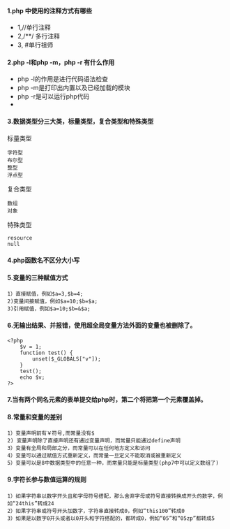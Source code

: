 #### 1.php 中使用的注释方式有哪些
 * 1,//单行注释
 * 2,\/**\/ 多行注释
 * 3, #单行祖师
 
#### 2.php -l和php -m，php -r 有什么作用
 * php -l的作用是进行代码语法检查
 * php -m是打印出内置以及已经加载的模块
 * php -r是可以运行php代码
 * 
#### 3.数据类型分三大类，标量类型，复合类型和特殊类型
标量类型
    
    字符型
    布尔型
    整型
    浮点型
复合类型
    
    数组
    对象
特殊类型
    
    resource
    null
#### 4.php函数名不区分大小写
#### 5.变量的三种赋值方式

    1）直接赋值，例如$a=3,$b=4;
    2)变量间接赋值，例如$a=10;$b=$a;
    3)引用赋值，例如$a=10;$b=&$a;
#### 6.无输出结果、并报错，使用超全局变量方法外面的变量也被删除了。
    <?php
        $v = 1;
        function test() {
            unset($_GLOBALS["v"]);
        }
        test();
        echo $v;
    ?>
#### 7.当有两个同名元素的表单提交给php时，第二个将把第一个元素覆盖掉。
#### 8.常量和变量的差别
    1）变量声明前有￥符号,而常量没有$
    2) 变量声明除了直接声明还有通过变量声明，而常量只能通过define声明
    3）变量有全局和局部之分，而常量可以在任何地方定义和访问
    4）变量可以通过赋值方式重新定义，而常量一旦定义不能取消或被重新定义
    5）变量可以是8中数据类型中的任意一种，而常量只能是标量类型(php7中可以定义数组了)
#### 9.字符长参与数值运算的规则
    1）如果字符串以数字开头且和字母符号搭配，那么舍弃字母或符号直接转换成开头的数字，例如“24this”转成24
    2）如果字符串或符号开头加数字，字符串直接转成0，例如“this100”转成0
    3）如果是以数字0开头或者以0开头和字符搭配的，都转成0，例如“05”和“05zp”都转成5
    
